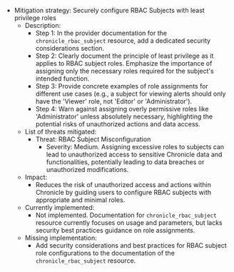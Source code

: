 - Mitigation strategy: Securely configure RBAC Subjects with least privilege roles
  - Description:
    - Step 1: In the provider documentation for the `chronicle_rbac_subject` resource, add a dedicated security considerations section.
    - Step 2: Clearly document the principle of least privilege as it applies to RBAC subject roles. Emphasize the importance of assigning only the necessary roles required for the subject's intended function.
    - Step 3: Provide concrete examples of role assignments for different use cases (e.g., a subject for viewing alerts should only have the 'Viewer' role, not 'Editor' or 'Administrator').
    - Step 4: Warn against assigning overly permissive roles like 'Administrator' unless absolutely necessary, highlighting the potential risks of unauthorized actions and data access.
  - List of threats mitigated:
    - Threat: RBAC Subject Misconfiguration
      - Severity: Medium. Assigning excessive roles to subjects can lead to unauthorized access to sensitive Chronicle data and functionalities, potentially leading to data breaches or unauthorized modifications.
  - Impact:
    - Reduces the risk of unauthorized access and actions within Chronicle by guiding users to configure RBAC subjects with appropriate and minimal roles.
  - Currently implemented:
    - Not implemented. Documentation for `chronicle_rbac_subject` resource currently focuses on usage and parameters, but lacks security best practices guidance on role assignments.
  - Missing implementation:
    - Add security considerations and best practices for RBAC subject role configurations to the documentation of the `chronicle_rbac_subject` resource.
